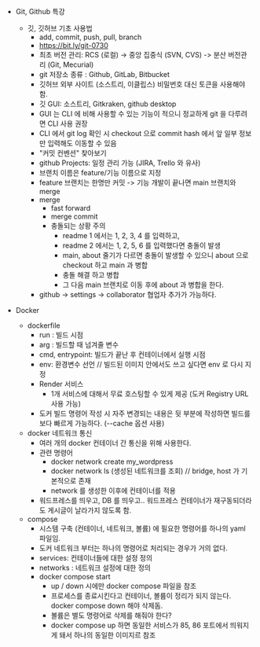 * Git, Github 특강
  * 깃, 깃허브 기초 사용법
    * add, commit, push, pull, branch
    * https://bit.ly/git-0730
    * 최초 버전 관리: RCS (로컬) -> 중앙 집중식 (SVN, CVS) -> 분산 버전관리 (Git, Mecurial)
    * git 저장소 종류 : Github, GitLab, Bitbucket
    * 깃허브 외부 사이트 (소스트리, 이클립스) 비밀번호 대신 토큰을 사용해야함.
    * 깃 GUI: 소스트리, Gitkraken, github desktop
    * GUI 는 CLI 에 비해 사용할 수 있는 기능이 적으니 정교하게 git 을 다루려면 CLI 사용 권장
    * CLI 에서 git log 확인 시 checkout 으로 commit hash 에서 앞 일부 정보만 입력해도 이동할 수 있음
    * "커밋 컨벤션" 찾아보기
    * github Projects: 일정 관리 가능 (JIRA, Trello 와 유사)
    * 브랜치 이름은 feature/기능 이름으로 지정
    * feature 브랜치는 한명만 커밋 -> 기능 개발이 끝나면 main 브랜치와 merge
    * merge
      * fast forward
      * merge commit
      * 충돌되는 상황 주의
        * readme 1 에서는 1, 2, 3, 4 를 입력하고,
        * readme 2 에서는 1, 2, 5, 6 를 입력했다면 충돌이 발생
        * main, about 줄기가 다르면 충돌이 발생할 수 있으니 about 으로 checkout 하고 main 과 병합
        * 충돌 해결 하고 병합
        * 그 다음 main 브랜치로 이동 후에 about 과 병합을 한다.
    * github -> settings -> collaborator 협업자 추가가 가능하다.
   
* Docker
  * dockerfile
    * run : 빌드 시점
    * arg : 빌드할 때 넘겨줄 변수
    * cmd, entrypoint: 빌드가 끝난 후 컨테이너에서 실행 시점
    * env: 환경변수 선언 // 빌드된 이미지 안에서도 쓰고 싶다면 env 로 다시 지정
    * Render 서비스
      * 1개 서비스에 대해서 무료 호스팅할 수 있게 제공 (도커 Registry URL 사용 가능)
    * 도커 빌드 명령어 작성 시 자주 변경되는 내용은 뒷 부분에 작성하면 빌드를 보다 빠르게 가능하다. (--cache 옵션 사용)
  * docker 네트워크 통신
    * 여러 개의 docker 컨테이너 간 통신을 위해 사용한다.
    * 관련 명령어
      * docker network create my_wordpress
      * docker network ls (생성된 네트워크를 조회) // bridge, host 가 기본적으로 존재
      * network 를 생성한 이후에 컨테이너를 적용
    * 워드프레스를 띄우고, DB 를 띄우고.. 워드프레스 컨테이너가 재구동되더라도 게시글이 날라가지 않도록 함.
  * compose
    * 시스템 구축 (컨테이너, 네트워크, 볼륨) 에 필요한 명령어를 하나의 yaml 파일임.
    * 도커 네트워크 부터는 하나의 명령어로 처리되는 경우가 거의 없다.
    * services: 컨테이너들에 대한 설정 정의
    * networks : 네트워크 설정에 대한 정의
    * docker compose start
      * up / down 시에만 docker compose 파일을 참조
      * 프로세스를 종료시킨다고 컨테이너, 볼륨이 정리가 되지 않는다. docker compose down 해야 삭제돔. 
      * 볼륨은 별도 명령어로 삭제를 해줘야 한다?
      * docker compose up 하면 동일한 서비스가 85, 86 포트에서 띄워지게 돼서 하나의 동일한 이미지르 참조
